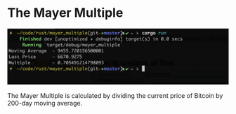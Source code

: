 # The Mayer Multiple 

![mayer multiple](https://github.com/ivanacostarubio/mayer-multiple/raw/master/extra/multiple.png)

The Mayer Multiple is calculated by dividing the current price of Bitcoin by 200-day moving average.
